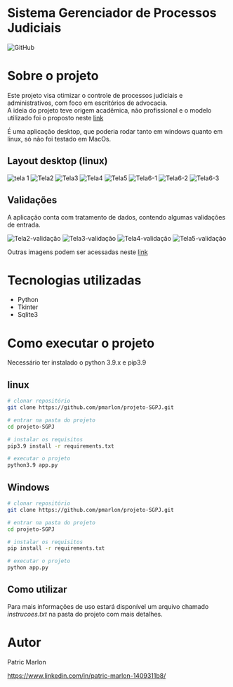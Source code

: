 # Sistema Gerenciador de Processos Judiciais  
  
![GitHub](https://img.shields.io/github/license/pmarlon/projeto-SGPJ?style=flat-square)  
  
# Sobre o projeto  
  
Este projeto visa otimizar o controle de processos judiciais e administrativos, com foco em escritórios de advocacia.  
A ideia do projeto teve origem acadêmica, não profissional e o modelo utilizado foi o proposto neste <a href="http://www.baeta.info/informacoes-judiciais-e-extrajudiciais.html">link</a> 

É uma aplicação desktop, que poderia rodar tanto em windows quanto em linux, só não foi testado em MacOs.  
  

## Layout desktop (linux)
![tela 1](https://raw.githubusercontent.com/pmarlon/SGPJ-screenshots/main/tela1.png) 
![Tela2](https://raw.githubusercontent.com/pmarlon/SGPJ-screenshots/main/tela2.png)
![Tela3](https://raw.githubusercontent.com/pmarlon/SGPJ-screenshots/main/tela3.png)
![Tela4](https://raw.githubusercontent.com/pmarlon/SGPJ-screenshots/main/tela4.png)
![Tela5](https://raw.githubusercontent.com/pmarlon/SGPJ-screenshots/main/tela5.png)
![Tela6-1](https://raw.githubusercontent.com/pmarlon/SGPJ-screenshots/main/tela6-1.png)
![Tela6-2](https://raw.githubusercontent.com/pmarlon/SGPJ-screenshots/main/tela6-2.png)
![Tela6-3](https://raw.githubusercontent.com/pmarlon/SGPJ-screenshots/main/tela6-3.png)


## Validações

A aplicação conta com tratamento de dados, contendo algumas validações de entrada. 

![Tela2-validação](https://raw.githubusercontent.com/pmarlon/SGPJ-screenshots/main/tela2-valida%C3%A7%C3%A3o.png)
![Tela3-validação](https://raw.githubusercontent.com/pmarlon/SGPJ-screenshots/main/tela3-valida%C3%A7%C3%A3o.png)
![Tela4-validação](https://raw.githubusercontent.com/pmarlon/SGPJ-screenshots/main/tela4-valida%C3%A7%C3%A3o.png)
![Tela5-validação](https://raw.githubusercontent.com/pmarlon/SGPJ-screenshots/main/tela5-valida%C3%A7%C3%A3o.png)


Outras imagens podem ser acessadas neste <a href="https://github.com/pmarlon/SGPJ-screenshots"> link</a>

# Tecnologias utilizadas
- Python
- Tkinter
- Sqlite3 
# Como executar o projeto

Necessário ter instalado o python 3.9.x e pip3.9

## linux
```bash
# clonar repositório
git clone https://github.com/pmarlon/projeto-SGPJ.git

# entrar na pasta do projeto
cd projeto-SGPJ

# instalar os requisitos
pip3.9 install -r requirements.txt 

# executar o projeto
python3.9 app.py
```
## Windows
```bash
# clonar repositório
git clone https://github.com/pmarlon/projeto-SGPJ.git

# entrar na pasta do projeto
cd projeto-SGPJ

# instalar os requisitos
pip install -r requirements.txt 

# executar o projeto
python app.py
```
## Como utilizar
Para mais informações de uso estará disponível um arquivo chamado *instrucoes.txt* na pasta do projeto com mais detalhes.

# Autor

Patric Marlon

https://www.linkedin.com/in/patric-marlon-1409311b8/
